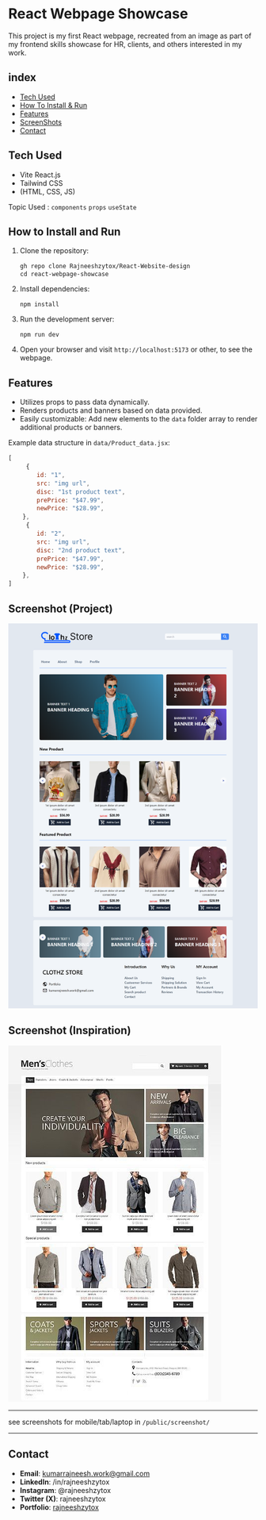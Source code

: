 

# React Webpage Showcase


This project is my first React webpage, recreated from an image as part of my frontend skills showcase for HR, clients, and others interested in my work.

## index
- [Tech Used](#tech-used)
- [How To Install & Run](#how-to-install-and-run)
- [Features](#features)
- [ScreenShots](#screenshot-project)
- [Contact](#contact)



## Tech Used
- Vite React.js
- Tailwind CSS
- (HTML, CSS, JS)

Topic Used : `components` `props` `useState`

## How to Install and Run
1. Clone the repository:
   ```
   gh repo clone Rajneeshzytox/React-Website-design
   cd react-webpage-showcase
   ```

2. Install dependencies:
   ```
   npm install
   ```

3. Run the development server:
   ```
   npm run dev
   ```

4. Open your browser and visit `http://localhost:5173` or other, to see the webpage.

## Features
- Utilizes props to pass data dynamically.
- Renders products and banners based on data provided.
- Easily customizable: Add new elements to the `data` folder array to render additional products or banners.

Example data structure in `data/Product_data.jsx`:
```javascript
[
     {
        id: "1",
        src: "img url",
        disc: "1st product text",
        prePrice: "$47.99",
        newPrice: "$28.99",
    },
     {
        id: "2",
        src: "img url",
        disc: "2nd product text",
        prePrice: "$47.99",
        newPrice: "$28.99",
    },
]
```
## Screenshot (Project)
![Inspiration Screenshot](/public/screenshot/laptop_ss.png)

## Screenshot (Inspiration)
![Inspiration Screenshot](/public/screenshot/inspiration.jpg)


---
see screenshots for mobile/tab/laptop in `/public/screenshot/`


---
## Contact
- **Email**: kumarrajneesh.work@gmail.com
- **LinkedIn**: /in/rajneeshzytox
- **Instagram**: @rajneeshzytox
- **Twitter (X)**: rajneeshzytox
- **Portfolio**: [rajneeshzytox](rajneeshzytox.github.io/portfolio)
